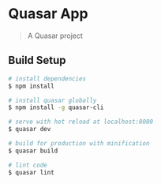 # Quasar App

> A Quasar project

## Build Setup

``` bash
# install dependencies
$ npm install

# install quasar globally
$ npm install -g quasar-cli

# serve with hot reload at localhost:8080
$ quasar dev

# build for production with minification
$ quasar build

# lint code
$ quasar lint
```
